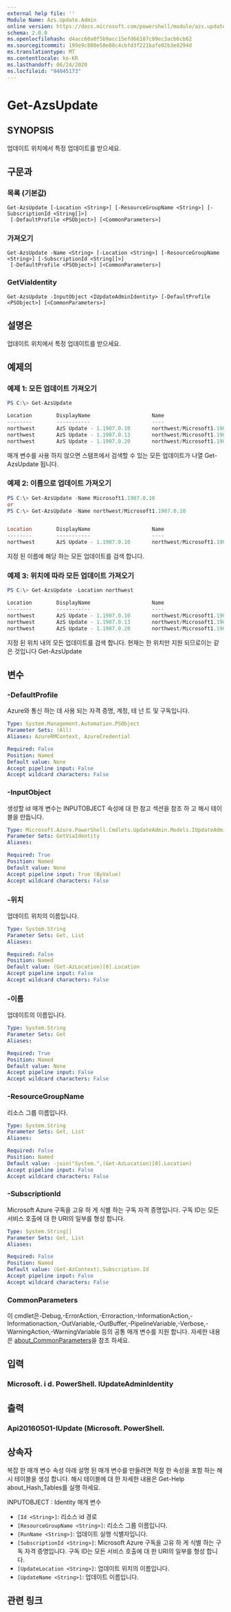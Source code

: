 ```yaml
---
external help file: ''
Module Name: Azs.Update.Admin
online version: https://docs.microsoft.com/powershell/module/azs.update.admin/get-azsupdate
schema: 2.0.0
ms.openlocfilehash: d4acc60a0f5b9acc15efd66187c09ec3acb6cb62
ms.sourcegitcommit: 199e9c800e58e88c4cbfd3f221bafe02b3e8294d
ms.translationtype: MT
ms.contentlocale: ko-KR
ms.lasthandoff: 06/24/2020
ms.locfileid: "94045173"
---
```

# Get-AzsUpdate

## SYNOPSIS
업데이트 위치에서 특정 업데이트를 받으세요.

## 구문과

### 목록 (기본값)
```
Get-AzsUpdate [-Location <String>] [-ResourceGroupName <String>] [-SubscriptionId <String[]>]
 [-DefaultProfile <PSObject>] [<CommonParameters>]
```

### 가져오기
```
Get-AzsUpdate -Name <String> [-Location <String>] [-ResourceGroupName <String>] [-SubscriptionId <String[]>]
 [-DefaultProfile <PSObject>] [<CommonParameters>]
```

### GetViaIdentity
```
Get-AzsUpdate -InputObject <IUpdateAdminIdentity> [-DefaultProfile <PSObject>] [<CommonParameters>]
```

## 설명은
업데이트 위치에서 특정 업데이트를 받으세요.

## 예제의

### 예제 1: 모든 업데이트 가져오기
```powershell
PS C:\> Get-AzsUpdate

Location        DisplayName                    Name                                     State                Publisher
--------        -----------                    ----                                     -----                ---------
northwest       AzS Update - 1.1907.0.10       northwest/Microsoft1.1907.0.10           Installed            Microsoft
northwest       AzS Update - 1.1907.0.13       northwest/Microsoft1.1907.0.13           Installed            Microsoft
northwest       AzS Update - 1.1907.0.20       northwest/Microsoft1.1907.0.20           Installed            Microsoft
```

매개 변수를 사용 하지 않으면 스탬프에서 검색할 수 있는 모든 업데이트가 나열 Get-AzsUpdate 됩니다.

### 예제 2: 이름으로 업데이트 가져오기
```powershell
PS C:\> Get-AzsUpdate -Name Microsoft1.1907.0.10
or
PS C:\> Get-AzsUpdate -Name northwest/Microsoft1.1907.0.10


Location        DisplayName                    Name                                     State                Publisher
--------        -----------                    ----                                     -----                ---------
northwest       AzS Update - 1.1907.0.10       northwest/Microsoft1.1907.0.10           Installed            Microsoft
```

지정 된 이름에 해당 하는 모든 업데이트를 검색 합니다.

### 예제 3: 위치에 따라 모든 업데이트 가져오기
```powershell
PS C:\> Get-AzsUpdate -Location northwest

Location        DisplayName                    Name                                     State                Publisher
--------        -----------                    ----                                     -----                ---------
northwest       AzS Update - 1.1907.0.10       northwest/Microsoft1.1907.0.10           Installed            Microsoft
northwest       AzS Update - 1.1907.0.13       northwest/Microsoft1.1907.0.13           Installed            Microsoft
northwest       AzS Update - 1.1907.0.20       northwest/Microsoft1.1907.0.20           Installed            Microsoft
```

지정 된 위치 내의 모든 업데이트를 검색 합니다.
현재는 한 위치만 지원 되므로이는 같은 것입니다 Get-AzsUpdate

## 변수

### -DefaultProfile
Azure와 통신 하는 데 사용 되는 자격 증명, 계정, 테 넌 트 및 구독입니다.

```yaml
Type: System.Management.Automation.PSObject
Parameter Sets: (All)
Aliases: AzureRMContext, AzureCredential

Required: False
Position: Named
Default value: None
Accept pipeline input: False
Accept wildcard characters: False

```

### -InputObject
생성할 id 매개 변수는 INPUTOBJECT 속성에 대 한 참고 섹션을 참조 하 고 해시 테이블을 만듭니다.

```yaml
Type: Microsoft.Azure.PowerShell.Cmdlets.UpdateAdmin.Models.IUpdateAdminIdentity
Parameter Sets: GetViaIdentity
Aliases:

Required: True
Position: Named
Default value: None
Accept pipeline input: True (ByValue)
Accept wildcard characters: False

```

### -위치
업데이트 위치의 이름입니다.

```yaml
Type: System.String
Parameter Sets: Get, List
Aliases:

Required: False
Position: Named
Default value: (Get-AzLocation)[0].Location
Accept pipeline input: False
Accept wildcard characters: False

```

### -이름
업데이트의 이름입니다.

```yaml
Type: System.String
Parameter Sets: Get
Aliases:

Required: True
Position: Named
Default value: None
Accept pipeline input: False
Accept wildcard characters: False

```

### -ResourceGroupName
리소스 그룹 이름입니다.

```yaml
Type: System.String
Parameter Sets: Get, List
Aliases:

Required: False
Position: Named
Default value: -join("System.",(Get-AzLocation)[0].Location)
Accept pipeline input: False
Accept wildcard characters: False

```

### -SubscriptionId
Microsoft Azure 구독을 고유 하 게 식별 하는 구독 자격 증명입니다.
구독 ID는 모든 서비스 호출에 대 한 URI의 일부를 형성 합니다.

```yaml
Type: System.String[]
Parameter Sets: Get, List
Aliases:

Required: False
Position: Named
Default value: (Get-AzContext).Subscription.Id
Accept pipeline input: False
Accept wildcard characters: False

```

### CommonParameters
이 cmdlet은-Debug,-ErrorAction,-Erroraction,-InformationAction,-Informationaction,-OutVariable,-OutBuffer,-PipelineVariable,-Verbose,-WarningAction,-WarningVariable 등의 공통 매개 변수를 지원 합니다. 자세한 내용은 [about_CommonParameters](http://go.microsoft.com/fwlink/?LinkID=113216)을 참조 하세요.

## 입력

### Microsoft. i d. PowerShell. IUpdateAdminIdentity

## 출력

### Api20160501-IUpdate (Microsoft. PowerShell.



## 상속자

복잡 한 매개 변수 속성 아래 설명 된 매개 변수를 만들려면 적절 한 속성을 포함 하는 해시 테이블을 생성 합니다. 해시 테이블에 대 한 자세한 내용은 Get-Help about_Hash_Tables를 실행 하세요.

INPUTOBJECT <IUpdateAdminIdentity> : Identity 매개 변수
  - `[Id <String>]`: 리소스 id 경로
  - `[ResourceGroupName <String>]`: 리소스 그룹 이름입니다.
  - `[RunName <String>]`: 업데이트 실행 식별자입니다.
  - `[SubscriptionId <String>]`: Microsoft Azure 구독을 고유 하 게 식별 하는 구독 자격 증명입니다.  구독 ID는 모든 서비스 호출에 대 한 URI의 일부를 형성 합니다.
  - `[UpdateLocation <String>]`: 업데이트 위치의 이름입니다.
  - `[UpdateName <String>]`: 업데이트 이름입니다.

## 관련 링크

